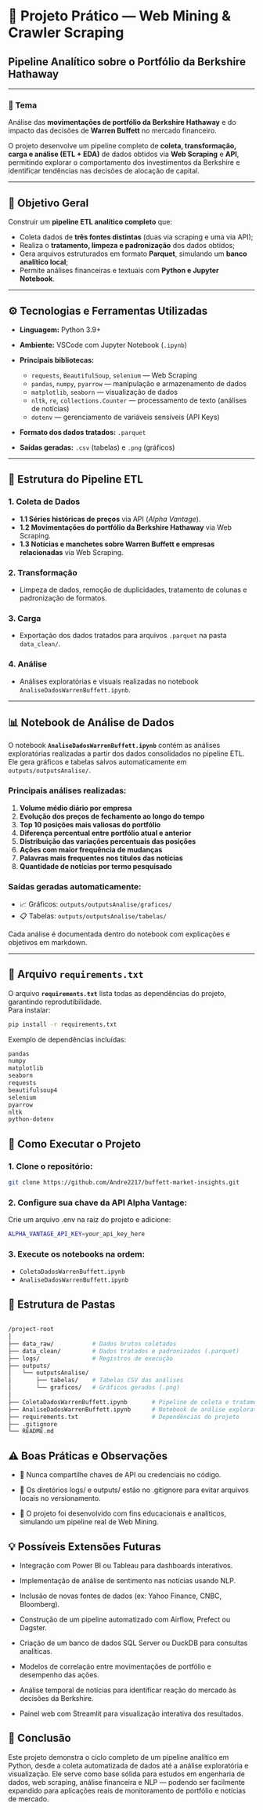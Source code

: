 # 🧠 Projeto Prático — Web Mining & Crawler Scraping

## Pipeline Analítico sobre o Portfólio da Berkshire Hathaway

---

### 📘 Tema
Análise das **movimentações de portfólio da Berkshire Hathaway** e do impacto das decisões de **Warren Buffett** no mercado financeiro.

O projeto desenvolve um pipeline completo de **coleta, transformação, carga e análise (ETL + EDA)** de dados obtidos via **Web Scraping** e **API**, permitindo explorar o comportamento dos investimentos da Berkshire e identificar tendências nas decisões de alocação de capital.

---

## 🎯 Objetivo Geral

Construir um **pipeline ETL analítico completo** que:

- Coleta dados de **três fontes distintas** (duas via scraping e uma via API);
- Realiza o **tratamento, limpeza e padronização** dos dados obtidos;
- Gera arquivos estruturados em formato **Parquet**, simulando um **banco analítico local**;
- Permite análises financeiras e textuais com **Python e Jupyter Notebook**.

---

## ⚙️ Tecnologias e Ferramentas Utilizadas

- **Linguagem:** Python 3.9+
- **Ambiente:** VSCode com Jupyter Notebook (`.ipynb`)
- **Principais bibliotecas:**
  - `requests`, `BeautifulSoup`, `selenium` — Web Scraping
  - `pandas`, `numpy`, `pyarrow` — manipulação e armazenamento de dados
  - `matplotlib`, `seaborn` — visualização de dados
  - `nltk`, `re`, `collections.Counter` — processamento de texto (análises de notícias)
  - `dotenv` — gerenciamento de variáveis sensíveis (API Keys)

- **Formato dos dados tratados:** `.parquet`  
- **Saídas geradas:** `.csv` (tabelas) e `.png` (gráficos)

---

## 🧩 Estrutura do Pipeline ETL

### 1. Coleta de Dados
- **1.1 Séries históricas de preços** via API (*Alpha Vantage*).  
- **1.2 Movimentações do portfólio da Berkshire Hathaway** via Web Scraping.  
- **1.3 Notícias e manchetes sobre Warren Buffett e empresas relacionadas** via Web Scraping.

### 2. Transformação
- Limpeza de dados, remoção de duplicidades, tratamento de colunas e padronização de formatos.

### 3. Carga
- Exportação dos dados tratados para arquivos `.parquet` na pasta `data_clean/`.

### 4. Análise
- Análises exploratórias e visuais realizadas no notebook `AnaliseDadosWarrenBuffett.ipynb`.

---

## 📊 Notebook de Análise de Dados

O notebook **`AnaliseDadosWarrenBuffett.ipynb`** contém as análises exploratórias realizadas a partir dos dados consolidados no pipeline ETL.  
Ele gera gráficos e tabelas salvos automaticamente em `outputs/outputsAnalise/`.

### Principais análises realizadas:
1. **Volume médio diário por empresa**  
2. **Evolução dos preços de fechamento ao longo do tempo**  
3. **Top 10 posições mais valiosas do portfólio**  
4. **Diferença percentual entre portfólio atual e anterior**  
5. **Distribuição das variações percentuais das posições**  
6. **Ações com maior frequência de mudanças**  
7. **Palavras mais frequentes nos títulos das notícias**  
8. **Quantidade de notícias por termo pesquisado**

### Saídas geradas automaticamente:
- 📈 Gráficos: `outputs/outputsAnalise/graficos/`  
- 📋 Tabelas: `outputs/outputsAnalise/tabelas/`  

Cada análise é documentada dentro do notebook com explicações e objetivos em markdown.

---

## 🧾 Arquivo `requirements.txt`

O arquivo **`requirements.txt`** lista todas as dependências do projeto, garantindo reprodutibilidade.  
Para instalar:

```bash
pip install -r requirements.txt
```

Exemplo de dependências incluídas:
```bash
pandas
numpy
matplotlib
seaborn
requests
beautifulsoup4
selenium
pyarrow
nltk
python-dotenv
```

## 🚀 Como Executar o Projeto

### 1. Clone o repositório:
   ```bash 
   git clone https://github.com/Andre2217/buffett-market-insights.git
  ```
### 2. Configure sua chave da API Alpha Vantage:
Crie um arquivo .env na raiz do projeto e adicione:
  ```bash 
  ALPHA_VANTAGE_API_KEY=your_api_key_here
  ```
### 3. Execute os notebooks na ordem:
  - `ColetaDadosWarrenBuffett.ipynb`
  - `AnaliseDadosWarrenBuffett.ipynb`

## 📂 Estrutura de Pastas
```bash

/project-root
│
├── data_raw/           # Dados brutos coletados
├── data_clean/         # Dados tratados e padronizados (.parquet)
├── logs/               # Registros de execução
├── outputs/
│   └── outputsAnalise/
│       ├── tabelas/    # Tabelas CSV das análises
│       └── graficos/   # Gráficos gerados (.png)
│
├── ColetaDadosWarrenBuffett.ipynb       # Pipeline de coleta e tratamento
├── AnaliseDadosWarrenBuffett.ipynb      # Notebook de análise exploratória
├── requirements.txt                     # Dependências do projeto
├── .gitignore
└── README.md

```

## ⚠️ Boas Práticas e Observações

  - 🔐 Nunca compartilhe chaves de API ou credenciais no código.

  - 🧹 Os diretórios logs/ e outputs/ estão no .gitignore para evitar arquivos locais no versionamento.

  - 🧠 O projeto foi desenvolvido com fins educacionais e analíticos, simulando um pipeline real de Web Mining.

## 💡 Possíveis Extensões Futuras

  - Integração com Power BI ou Tableau para dashboards interativos.

  - Implementação de análise de sentimento nas notícias usando NLP.

  - Inclusão de novas fontes de dados (ex: Yahoo Finance, CNBC, Bloomberg).

  - Construção de um pipeline automatizado com Airflow, Prefect ou Dagster.

  - Criação de um banco de dados SQL Server ou DuckDB para consultas analíticas.

  - Modelos de correlação entre movimentações de portfólio e desempenho das ações.

  - Análise temporal de notícias para identificar reação do mercado às decisões da Berkshire.

  - Painel web com Streamlit para visualização interativa dos resultados.

## 🏁 Conclusão

Este projeto demonstra o ciclo completo de um pipeline analítico em Python, desde a coleta automatizada de dados até a análise exploratória e visualização.
Ele serve como base sólida para estudos em engenharia de dados, web scraping, análise financeira e NLP — podendo ser facilmente expandido para aplicações reais de monitoramento de portfólio e notícias de mercado.
